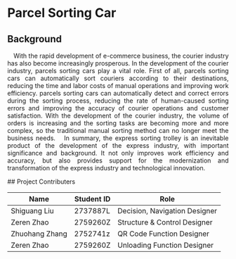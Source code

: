 # Parcel Sorting Car
## Background
<div style="text-align: justify">

&ensp;&ensp;With the rapid development of e-commerce business, the courier industry has also become increasingly prosperous. In the development of the courier industry, parcels sorting cars play a vital role. First of all, parcels sorting cars can automatically sort couriers according to their destinations, reducing the time and labor costs of manual operations and improving work efficiency. parcels sorting cars can automatically detect and correct errors during the sorting process, reducing the rate of human-caused sorting errors and improving the accuracy of courier operations and customer satisfaction. With the development of the courier industry, the volume of orders is increasing and the sorting tasks are becoming more and more complex, so the traditional manual sorting method can no longer meet the business needs.
&ensp;&ensp;In summary, the express sorting trolley is an inevitable product of the development of the express industry, with important significance and background. It not only improves work efficiency and accuracy, but also provides support for the modernization and transformation of the express industry and technological innovation.
</div>
## Project Contributers
<div align="center">

| Name | Student ID | Role |
| -------------- | ---------| -----------|
| Shiguang Liu   | 2737887L |Decision, Navigation Designer | 
| Zeren Zhao     | 2759260Z |Structure & Control Designer  |
| Zhuohang Zhang | 2752741z |QR Code Function Designer     |
| Zeren Zhao     | 2759260Z |Unloading Function Designer   |

</div>
